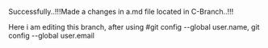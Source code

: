 Successfully..!!!Made a changes in a.md file located in C-Branch..!!!

Here i am editing this branch, after using #git config --global user.name, git config --global user.email
